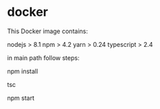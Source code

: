 # docker

This Docker image contains:

nodejs > 8.1
npm > 4.2
yarn > 0.24
typescript > 2.4


in main path follow steps: 

npm install

tsc

npm start


